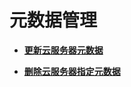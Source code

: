 # 元数据管理<a name="ZH-CN_TOPIC_0124385013"></a>

-   **[更新云服务器元数据](更新云服务器元数据.md)**  

-   **[删除云服务器指定元数据](删除云服务器指定元数据.md)**  


